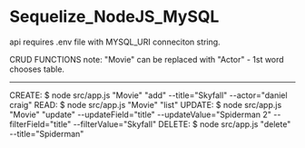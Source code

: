 # Sequelize_NodeJS_MySQL

api requires .env file with MYSQL_URI conneciton string.

CRUD FUNCTIONS
note: "Movie" can be replaced with "Actor" - 1st word chooses table.

---

CREATE: $ node src/app.js "Movie" "add" --title="Skyfall" --actor="daniel craig"
READ: $ node src/app.js "Movie" "list"
UPDATE: $ node src/app.js "Movie" "update" --updateField="title" --updateValue="Spiderman 2" --filterField="title" --filterValue="Skyfall"
DELETE: $ node src/app.js "delete" --title="Spiderman"
